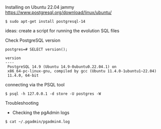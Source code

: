 

Installing on Ubuntu 22.04 jammy
https://www.postgresql.org/download/linux/ubuntu/

```shell
$ sudo apt-get install postgresql-14
```

ideas:
    create a script for running the evolution SQL files

Check PostgreSQL version

```shell
postgres=# SELECT version();

version 
----
 PostgreSQL 14.9 (Ubuntu 14.9-0ubuntu0.22.04.1) on 
 x86_64-pc-linux-gnu, compiled by gcc (Ubuntu 11.4.0-1ubuntu1~22.04) 
 11.4.0, 64-bit
```


connecting via the PSQL tool

```shell
$ psql -h 127.0.0.1 -d store -U postgres -W
```

Troubleshooting

- Checking the pgAdmin logs
```shell
$ cat ~/.pgadmin/pgadmin4.log
```
